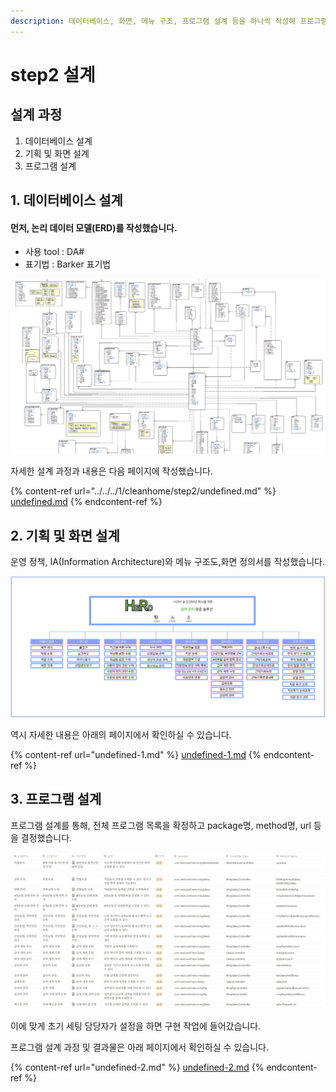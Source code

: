 ```yaml
---
description: 데이터베이스, 화면, 메뉴 구조, 프로그램 설계 등을 하나씩 작성해 프로그램 구조를 잡아갔습니다.
---
```


# step2 설계

## 설계 과정

1. 데이터베이스 설계
2. 기획 및 화면 설계
3. 프로그램 설계

## 1. 데이터베이스 설계

#### 먼저, 논리 데이터 모델(ERD)를 작성했습니다.

* 사용 tool : DA#
* 표기법 : Barker 표기법

![](<../../../.gitbook/assets/image (56).png>)

자세한 설계 과정과 내용은 다음 페이지에 작성했습니다.

{% content-ref url="../../../1/cleanhome/step2/undefined.md" %}
[undefined.md](../../../1/cleanhome/step2/undefined.md)
{% endcontent-ref %}



## 2. 기획 및 화면 설계

운영 정책,  IA(Information Architecture)와 메뉴 구조도,화면 정의서를 작성했습니다.

![](../../../.gitbook/assets/메뉴구조도.png)

역시 자세한 내용은 아래의 페이지에서 확인하실 수 있습니다.

{% content-ref url="undefined-1.md" %}
[undefined-1.md](undefined-1.md)
{% endcontent-ref %}



## 3. 프로그램 설계

프로그램 설계를 통해, 전체 프로그램 목록을 확정하고 package명, method명, url 등을 결정했습니다.

![](<../../../.gitbook/assets/image (37).png>)

이에 맞게 초기 세팅 담당자가 설정을 하면 구현 작업에 들어갔습니다.

프로그램 설계 과정 및 결과물은 아래 페이지에서 확인하실 수 있습니다.

{% content-ref url="undefined-2.md" %}
[undefined-2.md](undefined-2.md)
{% endcontent-ref %}

